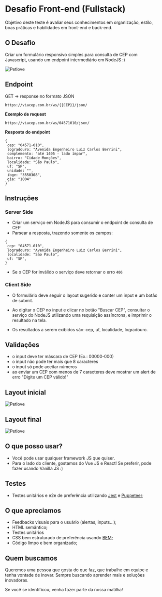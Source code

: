 # Desafio Front-end (Fullstack)

Objetivo deste teste é avaliar seus conhecimentos em organização, estilo, boas práticas e habilidades em front-end e back-end.

## O Desafio

Criar um formulário responsivo simples para consulta de CEP com Javascript, usando um endpoint intermediário em NodeJS :)


![Petlove](https://github.com/petlove/code-challenge/blob/master/frontend/layout_final.gif)

## Endpoint

GET -> response no formato JSON

`https://viacep.com.br/ws/{{CEP}}/json/`

**Exemplo de request**

`https://viacep.com.br/ws/04571010/json/`

**Resposta do endpoint**

```
{
 cep: "04571-010",
 logradouro: "Avenida Engenheiro Luiz Carlos Berrini",
 complemento: "até 1405 - lado ímpar",
 bairro: "Cidade Monções",
 localidade: "São Paulo",
 uf: "SP",
 unidade: "",
 ibge: "3550308",
 gia: "1004"
}
```

## Instruções

### Server Side

- Criar um serviço em NodeJS para consumir o endpoint de consulta de CEP
- Parsear a resposta, trazendo somente os campos:

```
{
 cep: "04571-010",
 logradouro: "Avenida Engenheiro Luiz Carlos Berrini",
 localidade: "São Paulo",
 uf: "SP",
}
```

- Se o CEP for inválido o serviço deve retornar o erro `406`

### Client Side

- O formulário deve seguir o layout sugerido e conter um input e um botão de submit.

- Ao digitar o CEP no input e clicar no botão "Buscar CEP", consultar o serviço do NodeJS utilizando uma requisição assíncrona, e imprimir o resultado na tela.

- Os resultados a serem exibidos são: cep, uf, localidade, logradouro.


## Validações

- o input deve ter máscara de CEP (Ex.: 00000-000)
- o input não pode ter mais que 8 caracteres
- o input só pode aceitar números
- ao enviar um CEP com menos de 7 caracteres deve mostrar um alert de erro "Digite um CEP válido!"


## Layout inicial
![Petlove](https://github.com/petlove/code-challenge/blob/master/frontend/layout_tela-inicial.png)

## Layout final
![Petlove](https://github.com/petlove/code-challenge/blob/master/frontend/layout_tela-final.png)


## O que posso usar?

- Você pode usar qualquer framework JS que quiser.
- Para o lado do cliente, gostamos do Vue JS e React! Se preferir, pode fazer usando Vanilla JS :)

## Testes

- Testes unitários e e2e de preferência utilizando [Jest](https://jestjs.io/) e [Puppeteer](https://github.com/GoogleChrome/puppeteer/);

## O que apreciamos

- Feedbacks visuais para o usuário (alertas, inputs...);
- HTML semântico;
- Testes unitários
- CSS bem estruturado de preferência usando [BEM](http://getbem.com/);
- Código limpo e bem organizado;

## Quem buscamos

Queremos uma pessoa que gosta do que faz, que trabalhe em equipe e tenha vontade de inovar. Sempre buscando aprender mais e soluções inovadoras.

Se você se identificou, venha fazer parte da nossa matilha!
